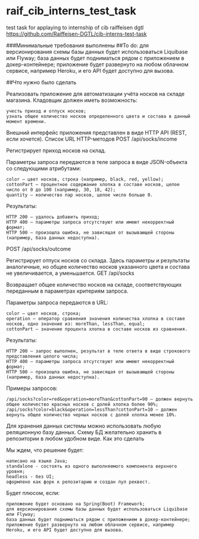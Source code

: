 # raif_cib_interns_test_task
test task for applaying to internship of cib raiffeisen dgtl https://github.com/Raiffeisen-DGTL/cib-interns-test-task

###Минимальные требования выполнены
##To do:
    для версионирования схемы базы данных будет использоваться Liquibase или Flyway;
    база данных будет подниматься рядом с приложением в докер-контейнере;
    приложение будет развернуто на любом облачном сервисе, например Heroku, и его API будет доступно для вызова.

##Что нужно было сделать

Реализовать приложение для автоматизации учёта носков на складе магазина. Кладовщик должен иметь возможность:

    учесть приход и отпуск носков;
    узнать общее количество носков определенного цвета и состава в данный момент времени.

Внешний интерфейс приложения представлен в виде HTTP API (REST, если хочется).
Список URL HTTP-методов
POST /api/socks/income

Регистрирует приход носков на склад.

Параметры запроса передаются в теле запроса в виде JSON-объекта со следующими атрибутами:

    color — цвет носков, строка (например, black, red, yellow);
    cottonPart — процентное содержание хлопка в составе носков, целое число от 0 до 100 (например, 30, 18, 42);
    quantity — количество пар носков, целое число больше 0.

Результаты:

    HTTP 200 — удалось добавить приход;
    HTTP 400 — параметры запроса отсутствуют или имеют некорректный формат;
    HTTP 500 — произошла ошибка, не зависящая от вызывающей стороны (например, база данных недоступна).

POST /api/socks/outcome

Регистрирует отпуск носков со склада. Здесь параметры и результаты аналогичные, но общее количество носков указанного цвета и состава не увеличивается, а уменьшается.
GET /api/socks

Возвращает общее количество носков на складе, соответствующих переданным в параметрах критериям запроса.

Параметры запроса передаются в URL:

    color — цвет носков, строка;
    operation — оператор сравнения значения количества хлопка в составе носков, одно значение из: moreThan, lessThan, equal;
    cottonPart — значение процента хлопка в составе носков из сравнения.

Результаты:

    HTTP 200 — запрос выполнен, результат в теле ответа в виде строкового представления целого числа;
    HTTP 400 — параметры запроса отсутствуют или имеют некорректный формат;
    HTTP 500 — произошла ошибка, не зависящая от вызывающей стороны (например, база данных недоступна).

Примеры запросов:

    /api/socks?color=red&operation=moreThan&cottonPart=90 — должен вернуть общее количество красных носков с долей хлопка более 90%;
    /api/socks?color=black&operation=lessThan?cottonPart=10 — должен вернуть общее количество черных носков с долей хлопка менее 10%.

Для хранения данных системы можно использовать любую реляционную базу данных. Схему БД желательно хранить в репозитории в любом удобном виде.
Как это сделать

Мы ждем, что решение будет:

    написано на языке Java;
    standalone - состоять из одного выполняемого компонента верхнего уровня;
    headless - без UI;
    оформлено как форк к репозитарию и создан пул реквест.

Будет плюсом, если:

    приложение будет основано на Spring(Boot) Framework;
    для версионирования схемы базы данных будет использоваться Liquibase или Flyway;
    база данных будет подниматься рядом с приложением в докер-контейнере;
    приложение будет развернуто на любом облачном сервисе, например Heroku, и его API будет доступно для вызова.

